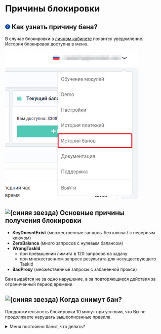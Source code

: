 ﻿# Причины блокировки
## ![(вопрос)](./images/Aspose.Words.bbd9194a-7e5f-4818-92e0-dfa2931e5a81.001.png) **Как узнать причину бана?**
В случае блокировки в [личном кабинете](https://capmonster.cloud/Dashboard) появится уведомление.
История блокировок доступна в меню.

![](./images/Aspose.Words.bbd9194a-7e5f-4818-92e0-dfa2931e5a81.002.png) 
## ![(синяя звезда)](./images/Aspose.Words.bbd9194a-7e5f-4818-92e0-dfa2931e5a81.003.png) **Основные причины получения блокировки**
- **KeyDoesntExist** (множественные запросы без ключа / с неверным ключом)
- **ZeroBalance** (много запросов с нулевым балансом)
- **WrongTaskId**
  - при превышении лимита в 120 запросов на задачу
  - при множественном запросе результата для несуществующего TaskId
- **BadProxy** (множественные запросы с забаненной прокси)

Бан выдаётся не за одно нарушение, а за повторяющиеся действия за ограниченный период времени. 
## ![(синяя звезда)](./images/Aspose.Words.bbd9194a-7e5f-4818-92e0-dfa2931e5a81.004.png) **Когда снимут бан?**
Продолжительность блокировки 10 минут при условии, что Вы не продолжаете нарушать вышеописанные правила.


<details>
  <summary>
    Меня постоянно банит, что делать?
  </summary>

Это происходит из-за того, что ваше приложение\скрипт отправляет множественные некорректные запросы на API. 

**Я пользователь**

Если Вы не являетесь разработчиком данного приложения\скрипта, которое отправляет капчи, свяжитесь с их службой поддержки и объясните, что сервис распознавания капчи блокирует вас за множественные некорректные запросы (см. расшифровку причины бана). 

**Я разработчик**

Если Вы разработчик, внесите изменения самостоятельно в соответствии с правилами и лимитами.
  </details>


